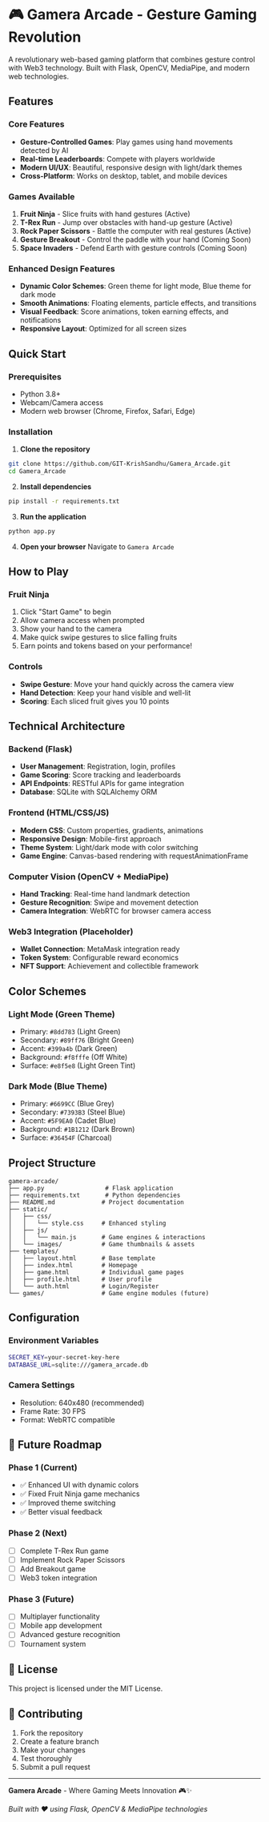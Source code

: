 # 🎮 Gamera Arcade - Gesture Gaming Revolution

A revolutionary web-based gaming platform that combines gesture control with Web3 technology. Built with Flask, OpenCV, MediaPipe, and modern web technologies.

## Features

### Core Features
- **Gesture-Controlled Games**: Play games using hand movements detected by AI
- **Real-time Leaderboards**: Compete with players worldwide
- **Modern UI/UX**: Beautiful, responsive design with light/dark themes
- **Cross-Platform**: Works on desktop, tablet, and mobile devices

### Games Available
1. **Fruit Ninja** - Slice fruits with hand gestures (Active)
2. **T-Rex Run** - Jump over obstacles with hand-up gesture (Active)
3. **Rock Paper Scissors** - Battle the computer with real gestures (Active)
4. **Gesture Breakout** - Control the paddle with your hand (Coming Soon)
5. **Space Invaders** - Defend Earth with gesture controls (Coming Soon)

### Enhanced Design Features
- **Dynamic Color Schemes**: Green theme for light mode, Blue theme for dark mode
- **Smooth Animations**: Floating elements, particle effects, and transitions
- **Visual Feedback**: Score animations, token earning effects, and notifications
- **Responsive Layout**: Optimized for all screen sizes

## Quick Start

### Prerequisites
- Python 3.8+
- Webcam/Camera access
- Modern web browser (Chrome, Firefox, Safari, Edge)

### Installation

1. **Clone the repository**
```bash
git clone https://github.com/GIT-KrishSandhu/Gamera_Arcade.git
cd Gamera_Arcade
```

2. **Install dependencies**
```bash
pip install -r requirements.txt
```

3. **Run the application**
```bash
python app.py
```

4. **Open your browser**
Navigate to `Gamera Arcade`

## How to Play

### Fruit Ninja
1. Click "Start Game" to begin
2. Allow camera access when prompted
3. Show your hand to the camera
4. Make quick swipe gestures to slice falling fruits
5. Earn points and tokens based on your performance!

### Controls
- **Swipe Gesture**: Move your hand quickly across the camera view
- **Hand Detection**: Keep your hand visible and well-lit
- **Scoring**: Each sliced fruit gives you 10 points

## Technical Architecture

### Backend (Flask)
- **User Management**: Registration, login, profiles
- **Game Scoring**: Score tracking and leaderboards
- **API Endpoints**: RESTful APIs for game integration
- **Database**: SQLite with SQLAlchemy ORM

### Frontend (HTML/CSS/JS)
- **Modern CSS**: Custom properties, gradients, animations
- **Responsive Design**: Mobile-first approach
- **Theme System**: Light/dark mode with color switching
- **Game Engine**: Canvas-based rendering with requestAnimationFrame

### Computer Vision (OpenCV + MediaPipe)
- **Hand Tracking**: Real-time hand landmark detection
- **Gesture Recognition**: Swipe and movement detection
- **Camera Integration**: WebRTC for browser camera access

### Web3 Integration (Placeholder)
- **Wallet Connection**: MetaMask integration ready
- **Token System**: Configurable reward economics
- **NFT Support**: Achievement and collectible framework

## Color Schemes

### Light Mode (Green Theme)
- Primary: `#8dd783` (Light Green)
- Secondary: `#89ff76` (Bright Green)  
- Accent: `#399a4b` (Dark Green)
- Background: `#f8fffe` (Off White)
- Surface: `#e8f5e8` (Light Green Tint)

### Dark Mode (Blue Theme)
- Primary: `#6699CC` (Blue Grey)
- Secondary: `#7393B3` (Steel Blue)
- Accent: `#5F9EA0` (Cadet Blue)
- Background: `#1B1212` (Dark Brown)
- Surface: `#36454F` (Charcoal)

## Project Structure

```
gamera-arcade/
├── app.py                 # Flask application
├── requirements.txt       # Python dependencies
├── README.md             # Project documentation
├── static/
│   ├── css/
│   │   └── style.css     # Enhanced styling
│   ├── js/
│   │   └── main.js       # Game engines & interactions
│   └── images/           # Game thumbnails & assets
├── templates/
│   ├── layout.html       # Base template
│   ├── index.html        # Homepage
│   ├── game.html         # Individual game pages
│   ├── profile.html      # User profile
│   └── auth.html         # Login/Register
└── games/                # Game engine modules (future)
```

## Configuration

### Environment Variables
```bash
SECRET_KEY=your-secret-key-here
DATABASE_URL=sqlite:///gamera_arcade.db
```

### Camera Settings
- Resolution: 640x480 (recommended)
- Frame Rate: 30 FPS
- Format: WebRTC compatible

## 🚀 Future Roadmap

### Phase 1 (Current)
- ✅ Enhanced UI with dynamic colors
- ✅ Fixed Fruit Ninja game mechanics
- ✅ Improved theme switching
- ✅ Better visual feedback

### Phase 2 (Next)
- [ ] Complete T-Rex Run game
- [ ] Implement Rock Paper Scissors
- [ ] Add Breakout game
- [ ] Web3 token integration

### Phase 3 (Future)
- [ ] Multiplayer functionality
- [ ] Mobile app development
- [ ] Advanced gesture recognition
- [ ] Tournament system

## 📄 License

This project is licensed under the MIT License.

## 🎉 Contributing

1. Fork the repository
2. Create a feature branch
3. Make your changes
4. Test thoroughly
5. Submit a pull request

---

**Gamera Arcade** - Where Gaming Meets Innovation 🎮✨

*Built with ❤️ using Flask, OpenCV & MediaPipe technologies*
